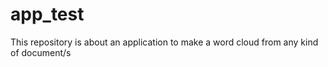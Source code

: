 # app_test
This repository is about an application to make a word cloud from any kind of document/s
